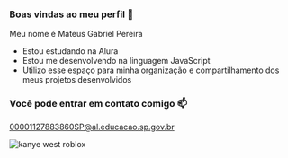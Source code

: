 ### Boas vindas ao meu perfil :black_heart:

Meu nome é Mateus Gabriel Pereira

- Estou estudando na Alura
- Estou me desenvolvendo na linguagem JavaScript
- Utilizo esse espaço para minha organização e compartilhamento dos meus projetos desenvolvidos

### Você pode entrar em contato comigo :mailbox:

00001127883860SP@al.educacao.sp.gov.br

![ kanye west roblox](https://media1.tenor.com/m/Dke7-GsomlkAAAAC/kanye-kanye-west.gif)

